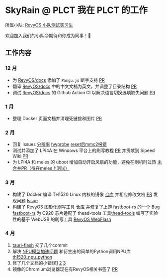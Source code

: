 # SkyRain @ PLCT 我在 PLCT 的工作

所属小队: [RevyOS 小队测试实习生](https://github.com/plctlab/weloveinterns/blob/master/open-internships.md#j143-revyos%E5%B0%8F%E9%98%9F%E6%B5%8B%E8%AF%95%E5%AE%9E%E4%B9%A0%E7%94%9F20241111%E5%BC%80%E6%94%BE100%E5%90%8D)

欢迎加入我们的小队😊期待和你成为同事！🙌

## 工作内容

### 12 月

* 为 [RevyOS/docs](https://github.com/RevyOS/docs) 添加了 `Pangu.js` 断字支持 [PR](https://github.com/revyos/docs/pull/3)
* 翻译 [RevyOS/docs](https://github.com/revyos/docs) 中的中文文档为英文，并调整了目录结构 [PR](https://github.com/revyos/docs/pull/4)
* 调试 [RevyOS/docs](https://github.com/revyos/docs) 的 Github Action CI 以解决语言切换选项缺失问题 [PR](https://github.com/revyos/docs/pull/10)

### 1 月

* 整理 Docker 页面文档并清理死链接和图片 [PR](https://github.com/revyos/docs/pull/22)

### 2 月

* 回复 Issues [分辨率](https://github.com/revyos/revyos/issues/106) [hwprobe](https://github.com/revyos/revyos/issues/108) [reset后mmc2报错](https://github.com/revyos/revyos/issues/101)
* 测试并添加了 LPi4A 在 Windows 平台上的刷写教程 [PR](https://github.com/revyos/docs/pull/28) 并贡献到 Sipeed Wiki [PR](https://github.com/sipeed/sipeed_wiki/pull/766)
* 为 LPi4A 和 meles 的 uboot 增加自动开启风扇的功能，避免在刷机时过热 [未合并PR（待在meles上测试）](https://github.com/revyos/thead-u-boot/pull/50)

### 3 月

* 构建了 Docker 编译 TH1520 Linux 内核的镜像 [仓库](https://github.com/KamijoToma/xuantie-kernel-docker) 并相应修改文档 [PR](https://github.com/revyos/docs/pull/36) 发现问题 [Issue](https://github.com/revyos/revyos/issues/115)
* 构建了 RevyOS 图形化刷写工具 [仓库](https://github.com/KamijoToma/revyos-tauri-flash) 并修复了上游 fastboot-rs 的一个 Bug [fastboot-rs](https://github.com/KamijoToma/fastboot-rs) 为 C920 芯片适配了 thead-tools 工具[thead-tools](https://github.com/KamijoToma/thead-tools) 编写了实验性的基于 WebUSB 的刷写工具 [RevyOS WebFlash](https://github.com/KamijoToma/revyos-webflash)

### 4 月

1. [tauri-flash](https://github.com/KamijoToma/revyos-tauri-flash) 交了几个commit
2. 解决 [NPU模型加速问题](https://github.com/revyos/revyos/issues/126) 和衍生出的简单的Python调用NPU库 [th1520_npu_python](https://github.com/KamijoToma/th1520_npu_python)
3. 修了几个文档的小错误[1](https://github.com/revyos/docs/pull/45) [2](https://github.com/revyos/docs/pull/44) [3](https://github.com/revyos/docs/pull/40)
4. 镜像的Chromium浏览器现在有RevyOS相关书签了 [PR](https://github.com/revyos/mkimg-th1520/pull/18)
